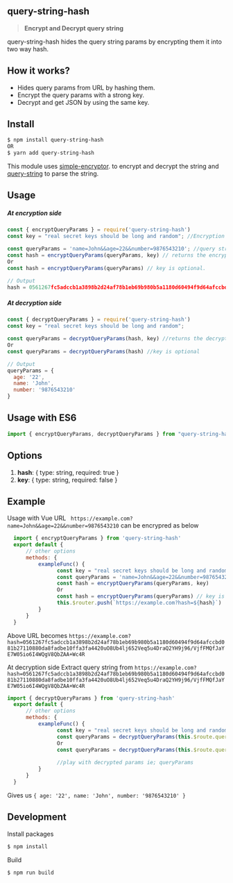 ##  **query-string-hash**
> **Encrypt and Decrypt query string**

query-string-hash hides the query string params by encrypting them it into two way hash.

## **How it works?**
- Hides query params from URL by hashing them.
- Encrypt the query params with a strong key.
- Decrypt and get JSON by using the same key.

## **Install**
```sh 
$ npm install query-string-hash 
OR
$ yarn add query-string-hash
```

This module uses [simple-encryptor](https://www.npmjs.com/package/simple-encryptor). to encrypt and decrypt the string and [query-string](https://www.npmjs.com/package/query-string) to parse the string.


## **Usage**

##### **At encryption side**

```js
const { encryptQueryParams } = require('query-string-hash')
const key = "real secret keys should be long and random"; //Encryption key (optional) should be atleast 16 characters long.

const queryParams = 'name=John&&age=22&&number=9876543210'; //query string params which you want to encrypt
const hash = encryptQueryParams(queryParams, key) // returns the encryptd hash which can be used as a single query string while routing
Or
const hash = encryptQueryParams(queryParams) // key is optional.

// Output 
hash = 0561267fc5adccb1a3898b2d24af78b1eb69b980b5a1180d60494f9d64afccbd081b27110880da8fadbe10ffa3fa4420uO8Ub4lj652Veq5u4DraQ2YH9j96/VjfFMQfJaYE7W05io6I4WQgV8QbZAA+Wc4R
```

##### **At decryption side**

```js
const { decryptQueryParams } = require('query-string-hash')
const key = "real secret keys should be long and random";

const queryParams = decryptQueryParams(hash, key) //returns the decrypted query params which can be used for further processing in JSON format.
Or
const queryParams = decryptQueryParams(hash) //key is optional

// Output 
queryParams = {
  age: '22',
  name: 'John',
  number: '9876543210'
}
```

## **Usage with ES6**
```js
import { encryptQueryParams, decryptQueryParams } from "query-string-hash";
```

## **Options**
1. **hash**: {
    type: string,
    required: true
}
2. **key**: {
    type: string,
    required: false
}

## **Example**
Usage with Vue
URL ``` https://example.com?name=John&&age=22&&number=9876543210``` can be encrypred as below
```js
  import { encryptQueryParams } from 'query-string-hash'
  export default {
      // other options
      methods: {
          exampleFunc() {
				const key = "real secret keys should be long and random";
            	const queryParams = 'name=John&&age=22&&number=9876543210'; 
				const hash = encryptQueryParams(queryParams, key)
                Or
                const hash = encryptQueryParams(queryParams) // key is optional.
            	this.$router.push(`https://example.com?hash=${hash}`)
          }
      }
  }
```
Above URL becomes ```https://example.com?hash=0561267fc5adccb1a3898b2d24af78b1eb69b980b5a1180d60494f9d64afccbd081b27110880da8fadbe10ffa3fa4420uO8Ub4lj652Veq5u4DraQ2YH9j96/VjfFMQfJaYE7W05io6I4WQgV8QbZAA+Wc4R```

At decryption side
Extract query string from ```https://example.com?hash=0561267fc5adccb1a3898b2d24af78b1eb69b980b5a1180d60494f9d64afccbd081b27110880da8fadbe10ffa3fa4420uO8Ub4lj652Veq5u4DraQ2YH9j96/VjfFMQfJaYE7W05io6I4WQgV8QbZAA+Wc4R```
```js
import { decryptQueryParams } from 'query-string-hash'
  export default {
      // other options
      methods: {
          exampleFunc() {
				const key = "real secret keys should be long and random";
                const queryParams = decryptQueryParams(this.$route.query.hash, key)
                Or
                const queryParams = decryptQueryParams(this.$route.query.hash) //key is optional
                
                //play with decrypted params ie; queryParams
          }
      }
  }
```
Gives us ```{
  age: '22',
  name: 'John',
  number: '9876543210'
}```
## **Development**
Install packages
```sh
$ npm install
```
Build
```sh
$ npm run build
```
